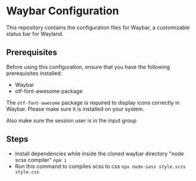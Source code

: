 # Waybar Configuration

This repository contains the configuration files for Waybar, a customizable status bar for Wayland.

## Prerequisites

Before using this configuration, ensure that you have the following prerequisites installed:

- Waybar
- otf-font-awesome package

The `otf-font-awesome` package is required to display icons correctly in Waybar. Please make sure it is installed on your system.

Also make sure the session user is in the input group
## Steps
- Install dependencies while inside the cloned waybar directory "node scss compiler"   ` npm i `
- Run this command to compiles scss to css ` npx node-sass style.scss style.css 
 `